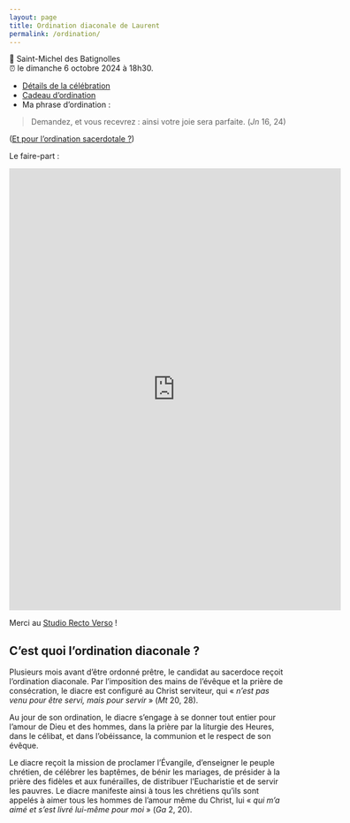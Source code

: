 ```yaml
---
layout: page
title: Ordination diaconale de Laurent
permalink: /ordination/
--- 
```


💒 Saint-Michel des Batignolles  
⏰ le dimanche 6 octobre 2024 à 18h30.

- [Détails de la célébration](https://ghirardotti.fr/ordination/messe)
- [Cadeau d’ordination](https://www.cotizup.com/ordination-laurent)
- Ma phrase d’ordination :

> Demandez, et vous recevrez : ainsi votre joie sera parfaite. (*Jn* 16, 24)

([Et pour l’ordination sacerdotale ?](https://ghirardotti.fr/ordination/phrase))

Le faire-part :

<embed src="https://ghirardotti.fr/images/faire-part-ordination-diaconale.pdf" width="600" height="800" type="application/pdf">

Merci au [Studio Recto Verso](https://rectoverso.studio) !

## C’est quoi l’ordination diaconale ?

Plusieurs mois avant d’être ordonné prêtre, le candidat au sacerdoce reçoit l’ordination diaconale. Par l’imposition des mains de l’évêque et la prière de consécration, le diacre est configuré au Christ serviteur, qui « *n’est pas venu pour être servi, mais pour servir* » (*Mt* 20, 28).

Au jour de son ordination, le diacre s’engage à se donner tout entier pour l’amour de Dieu et des hommes, dans la prière par la liturgie des Heures, dans le célibat, et dans l’obéissance, la communion et le respect de son évêque.

Le diacre reçoit la mission de proclamer l’Évangile, d’enseigner le peuple chrétien, de célébrer les baptêmes, de bénir les mariages, de présider à la prière des fidèles et aux funérailles, de distribuer l’Eucharistie et de servir les pauvres. Le diacre manifeste ainsi à tous les chrétiens qu’ils sont appelés à aimer tous les hommes de l’amour même du Christ, lui « *qui m’a aimé et s’est livré lui-même pour moi* » (*Ga* 2, 20).


